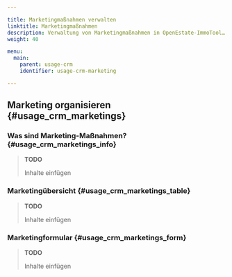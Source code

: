 ```yaml
---

title: Marketingmaßnahmen verwalten
linktitle: Marketingmaßnahmen
description: Verwaltung von Marketingmaßnahmen in OpenEstate-ImmoTool…
weight: 40

menu:
  main:
    parent: usage-crm
    identifier: usage-crm-marketing

---
```


## Marketing organisieren {#usage_crm_marketings}


### Was sind Marketing-Maßnahmen? {#usage_crm_marketings_info}

> **TODO**
>
> Inhalte einfügen


### Marketingübersicht {#usage_crm_marketings_table}

> **TODO**
>
> Inhalte einfügen


### Marketingformular {#usage_crm_marketings_form}

> **TODO**
>
> Inhalte einfügen
